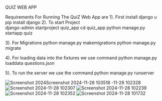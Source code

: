 QUIZ WEB APP

Requirements For Running The QuiZ Web App are
1). First install django u
     pip install django 
2). To start Project  
     django-admin startproject quiz_app 
     cd quiz_app
     python manage.py startapp quiz

3). For Migrations 
     python manage.py makemigrations 
     python manage.py migrate

4). For loading data into the fixtures we use command
     python manage.py loaddata questions.json

5). To run the server we use the command 
     python manage.py runserver




     
























































![Screenshot 2024![Screenshot 2024-11-28 103518](https://github.com/user-attachments/assets/2280667b-634c-424e-b46d-4b7c975f19df)
-11-28 102328](https://github.com/user-attachments/assets/28da1a05-dca1-46dc-96ce-b5a11047eb50)
![Screenshot 2024-11-28 102307](https://github.com/user-attachments/assets/1927ab9e-fc6c-4aef-879b-f6b99565d899)
![Screenshot 2024-11-28 102239](https://github.com/user-attachments/assets/4d914340-eaaa-4534-b37f-a77574826dd8)
![Screenshot 2024-11-28 102352](https://github.com/user-attachments/assets/ae2752a7-51c0-4943-a511-353c92b213b9)
![Screenshot 2024-11-28 101732](https://github.com/user-attachments/assets/e536ba8d-debd-4cd1-8162-f205797ca414)
